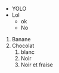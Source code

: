 * YOLO
* Lol
  * ok
  * No

1. Banane   
2. Chocolat
    1. blanc    
    2. Noir
      3. Noir et fraise

